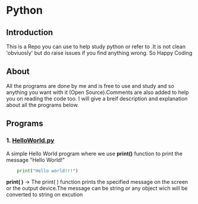 # Python

## Introduction

This is a Repo you can use to help study python or refer to .It is not clean 'obviuosly' but do raise issues if you
find anything wrong. So Happy Coding

## About 

All the programs are done by me and is free to use and study and so anything you want with it (Open Source).Comments are also added to help you on reading the code too. I will give a breif description and explanation about all the programs below.

## Programs

### 1. [HelloWorld.py](../master/HelloWorld.py) 
A simple Hello World program where we use **print()** function to print the message "Hello World!"

```python
    print("Hello world!!!")
```

**print( )** -> The print( ) function prints the specified
 message on the screen or the output device.The message can be string or any object wich will be converted to string on excution 

